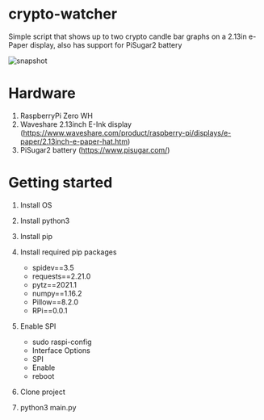 # crypto-watcher

Simple script that shows up to two crypto candle bar graphs on a 2.13in e-Paper display, also has support for PiSugar2 battery

![snapshot](https://user-images.githubusercontent.com/12883662/115999283-185f7380-a5e3-11eb-9685-bb80fef58d10.jpg)


# Hardware
1. RaspberryPi Zero WH
2. Waveshare 2.13inch E-Ink display (https://www.waveshare.com/product/raspberry-pi/displays/e-paper/2.13inch-e-paper-hat.htm)
3. PiSugar2 battery (https://www.pisugar.com/)

# Getting started
1. Install OS
2. Install python3
3. Install pip
4. Install required pip packages
    - spidev==3.5
    - requests==2.21.0
    - pytz==2021.1
    - numpy==1.16.2
    - Pillow==8.2.0
    - RPi==0.0.1

5. Enable SPI
    - sudo raspi-config
    - Interface Options
    - SPI
    - Enable
    - reboot

6. Clone project
7. python3 main.py
